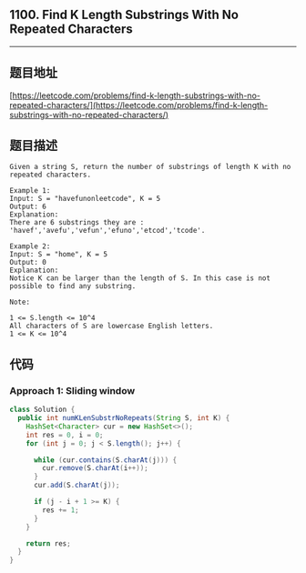 ## 1100. Find K Length Substrings With No Repeated Characters

----
## 题目地址

[https://leetcode.com/problems/find-k-length-substrings-with-no-repeated-characters/](https://leetcode.com/problems/find-k-length-substrings-with-no-repeated-characters/)

## 题目描述

```text
Given a string S, return the number of substrings of length K with no repeated characters.

Example 1:
Input: S = "havefunonleetcode", K = 5
Output: 6
Explanation: 
There are 6 substrings they are : 'havef','avefu','vefun','efuno','etcod','tcode'.

Example 2:
Input: S = "home", K = 5
Output: 0
Explanation: 
Notice K can be larger than the length of S. In this case is not possible to find any substring.

Note:

1 <= S.length <= 10^4
All characters of S are lowercase English letters.
1 <= K <= 10^4
```

## 代码

### Approach 1: Sliding window

```java
class Solution {
  public int numKLenSubstrNoRepeats(String S, int K) {
    HashSet<Character> cur = new HashSet<>();
    int res = 0, i = 0;
    for (int j = 0; j < S.length(); j++) {

      while (cur.contains(S.charAt(j))) {
        cur.remove(S.charAt(i++));
      }
      cur.add(S.charAt(j));

      if (j - i + 1 >= K) {
        res += 1;
      }
    }

    return res;
  }
}
```

